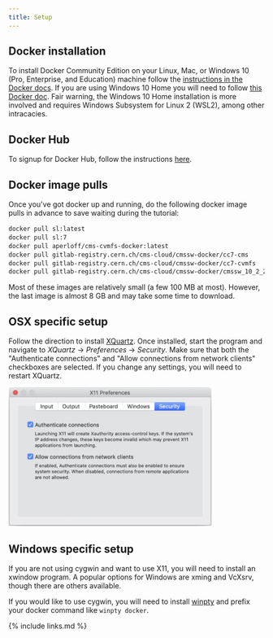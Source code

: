 ```yaml
---
title: Setup
---
```


## Docker installation

To install Docker Community Edition on your Linux, Mac, or Windows 10 (Pro, Enterprise, and Education) machine follow the [instructions in the Docker docs](https://docs.docker.com/get-docker/). If you are using Windows 10 Home you will need to follow [this Docker doc](https://docs.docker.com/docker-for-windows/install-windows-home/). Fair warning, the Windows 10 Home installation is more involved and requires Windows Subsystem for Linux 2 (WSL2), among other intracacies.

## Docker Hub

To signup for Docker Hub, follow the instructions [here](https://hub.docker.com/signup).

## Docker image pulls

Once you've got docker up and running, do the following docker image pulls in advance to save waiting during the tutorial:

~~~bash
docker pull sl:latest
docker pull sl:7
docker pull aperloff/cms-cvmfs-docker:latest
docker pull gitlab-registry.cern.ch/cms-cloud/cmssw-docker/cc7-cms
docker pull gitlab-registry.cern.ch/cms-cloud/cmssw-docker/cc7-cvmfs
docker pull gitlab-registry.cern.ch/cms-cloud/cmssw-docker/cmssw_10_2_21-slc7_amd64_gcc700:2020-09-22-ef834977
~~~

Most of these images are relatively small (a few 100 MB at most). However, the last image is almost 8 GB and may take some time to download.

## OSX specific setup

Follow the direction to install [XQuartz](https://www.xquartz.org/). Once installed, start the program and navigate to *XQuartz* -> *Preferences* -> *Security*. Make sure that both the "Authenticate connections" and "Allow connections from network clients" checkboxes are selected. If you change any settings, you will need to restart XQuartz.

<img src="fig/XQuartz.png" alt="XQuartz" style="width:400px"> 

## Windows specific setup

If you are not using cygwin and want to use X11, you will need to install an xwindow program. A popular options for Windows are xming and 
VcXsrv, though there are others available.

If you would like to use cygwin, you will need to install [winpty](https://github.com/rprichard/winpty) and prefix your docker command like `winpty docker`.

{% include links.md %}
